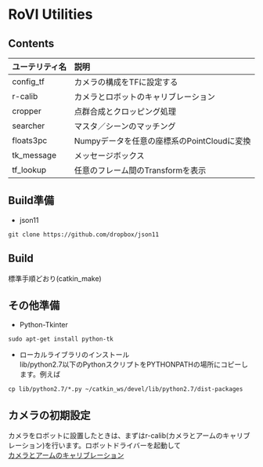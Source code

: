 # RoVI Utilities

## Contents

|ユーテリティ名|説明|
|:----|:----|
|config_tf|カメラの構成をTFに設定する|
|r-calib|カメラとロボットのキャリブレーション|
|cropper|点群合成とクロッピング処理|
|searcher|マスタ／シーンのマッチング|
|floats3pc|Numpyデータを任意の座標系のPointCloudに変換|
|tk_message|メッセージボックス|
|tf_lookup|任意のフレーム間のTransformを表示|

## Build準備  
- json11  
~~~
git clone https://github.com/dropbox/json11
~~~

## Build  
標準手順どおり(catkin_make)

## その他準備  
- Python-Tkinter
~~~
sudo apt-get install python-tk
~~~
- ローカルライブラリのインストール  
lib/python2.7以下のPythonスクリプトをPYTHONPATHの場所にコピーします。例えば
~~~
cp lib/python2.7/*.py ~/catkin_ws/devel/lib/python2.7/dist-packages
~~~

## カメラの初期設定  
カメラをロボットに設置したときは、まずはr-calib(カメラとアームのキャリブレーション)を行います。ロボットドライバーを起動して  
[カメラとアームのキャリブレーション](r-calib/)
